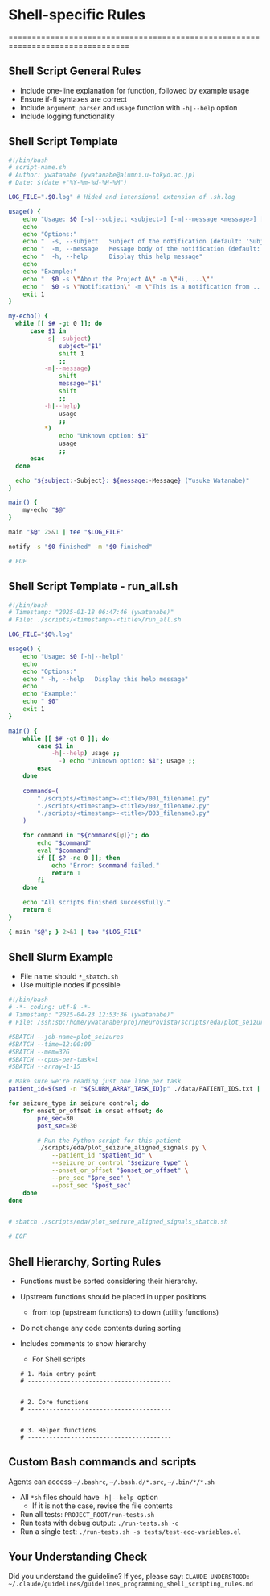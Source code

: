 <!-- ---
!-- Timestamp: 2025-05-11 14:52:16
!-- Author: ywatanabe
!-- File: /home/ywatanabe/.claude/guidelines/guidelines_programming_shell_scripting_rules.md
!-- --- -->

# Shell-specific Rules
================================================================================
## Shell Script General Rules

- Include one-line explanation for function, followed by example usage
- Ensure if-fi syntaxes are correct
- Include `argument parser` and `usage` function with `-h|--help` option
- Include logging functionality

## Shell Script Template
```bash
#!/bin/bash
# script-name.sh
# Author: ywatanabe (ywatanabe@alumni.u-tokyo.ac.jp)
# Date: $(date +"%Y-%m-%d-%H-%M")

LOG_FILE=".$0.log" # Hided and intensional extension of .sh.log

usage() {
    echo "Usage: $0 [-s|--subject <subject>] [-m|--message <message>] [-h|--help]"
    echo
    echo "Options:"
    echo "  -s, --subject   Subject of the notification (default: 'Subject')"
    echo "  -m, --message   Message body of the notification (default: 'Message')"
    echo "  -h, --help      Display this help message"
    echo
    echo "Example:"
    echo "  $0 -s \"About the Project A\" -m \"Hi, ...\""
    echo "  $0 -s \"Notification\" -m \"This is a notification from ...\""
    exit 1
}

my-echo() {
  while [[ $# -gt 0 ]]; do
      case $1 in
          -s|--subject)
              subject="$1"
              shift 1
              ;;
          -m|--message)
              shift
              message="$1"
              shift
              ;;
          -h|--help)
              usage
              ;;
          *)
              echo "Unknown option: $1"
              usage
              ;;
      esac
  done

  echo "${subject:-Subject}: ${message:-Message} (Yusuke Watanabe)"
}

main() {
    my-echo "$@"
}

main "$@" 2>&1 | tee "$LOG_FILE"

notify -s "$0 finished" -m "$0 finished"

# EOF
```

## Shell Script Template - run_all.sh
```bash
#!/bin/bash
# Timestamp: "2025-01-18 06:47:46 (ywatanabe)"
# File: ./scripts/<timestamp>-<title>/run_all.sh

LOG_FILE="$0%.log"

usage() {
    echo "Usage: $0 [-h|--help]"
    echo
    echo "Options:"
    echo " -h, --help   Display this help message"
    echo
    echo "Example:"
    echo " $0"
    exit 1
}

main() {
    while [[ $# -gt 0 ]]; do
        case $1 in
            -h|--help) usage ;;
              -) echo "Unknown option: $1"; usage ;;
        esac
    done
    
    commands=(
        "./scripts/<timestamp>-<title>/001_filename1.py"
        "./scripts/<timestamp>-<title>/002_filename2.py" 
        "./scripts/<timestamp>-<title>/003_filename3.py"
    )

    for command in "${commands[@]}"; do
        echo "$command"
        eval "$command"
        if [[ $? -ne 0 ]]; then
            echo "Error: $command failed."
            return 1
        fi
    done

    echo "All scripts finished successfully."
    return 0
}

{ main "$@"; } 2>&1 | tee "$LOG_FILE"
```

## Shell Slurm Example
- File name should `*_sbatch.sh`
- Use multiple nodes if possible
``` bash
#!/bin/bash
# -*- coding: utf-8 -*-
# Timestamp: "2025-04-23 12:53:36 (ywatanabe)"
# File: /ssh:sp:/home/ywatanabe/proj/neurovista/scripts/eda/plot_seizure_aligned_signals.sh

#SBATCH --job-name=plot_seizures
#SBATCH --time=12:00:00
#SBATCH --mem=32G
#SBATCH --cpus-per-task=1
#SBATCH --array=1-15

# Make sure we're reading just one line per task
patient_id=$(sed -n "${SLURM_ARRAY_TASK_ID}p" ./data/PATIENT_IDS.txt | tr -d '\n')

for seizure_type in seizure control; do
    for onset_or_offset in onset offset; do
        pre_sec=30
        post_sec=30

        # Run the Python script for this patient
        ./scripts/eda/plot_seizure_aligned_signals.py \
            --patient_id "$patient_id" \
            --seizure_or_control "$seizure_type" \
            --onset_or_offset "$onset_or_offset" \
            --pre_sec "$pre_sec" \
            --post_sec "$post_sec"
    done
done


# sbatch ./scripts/eda/plot_seizure_aligned_signals_sbatch.sh

# EOF
```

## Shell Hierarchy, Sorting Rules
- Functions must be sorted considering their hierarchy.
- Upstream functions should be placed in upper positions
  - from top (upstream functions) to down (utility functions)
- Do not change any code contents during sorting
- Includes comments to show hierarchy

  - For Shell scripts
  ```shell
  # 1. Main entry point
  # ---------------------------------------- 


  # 2. Core functions
  # ---------------------------------------- 


  # 3. Helper functions
  # ---------------------------------------- 
  ```

## Custom Bash commands and scripts
Agents can access `~/.bashrc`, `~/.bash.d/*.src`, `~/.bin/*/*.sh`
- All `*sh` files should have `-h|--help `option
  - If it is not the case, revise the file contents
- Run all tests: `PROJECT_ROOT/run-tests.sh`
- Run tests with debug output: `./run-tests.sh -d` 
- Run a single test: `./run-tests.sh -s tests/test-ecc-variables.el`

## Your Understanding Check
Did you understand the guideline? If yes, please say:
`CLAUDE UNDERSTOOD: ~/.claude/guidelines/guidelines_programming_shell_scripting_rules.md`

<!-- EOF -->